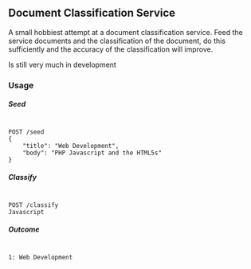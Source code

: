 ## Document Classification Service

A small hobbiest attempt at a document classification service. Feed the service documents and the classification of the document, do this sufficiently and the accuracy of the classification will improve.

Is still very much in development

### Usage

##### Seed<br/><br/>

    POST /seed
    {
        "title": "Web Development",
        "body": "PHP Javascript and the HTML5s"
    }

##### Classify<br/><br/>

    POST /classify
    Javascript

##### Outcome<br/><br/>

    1: Web Development


